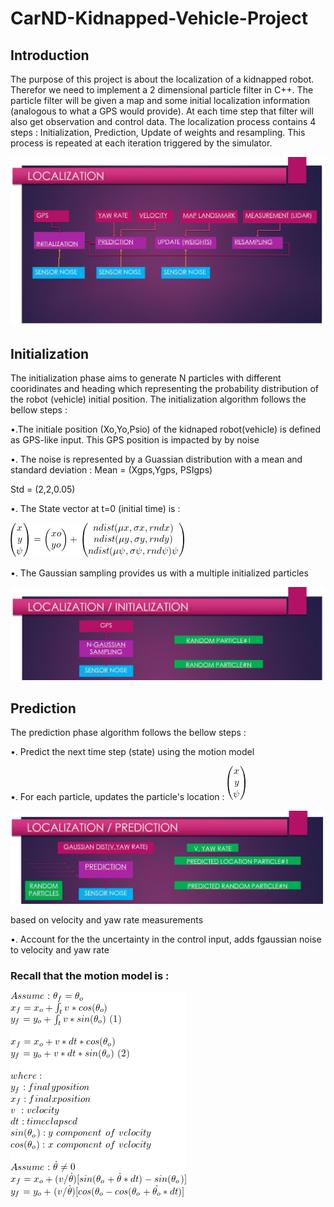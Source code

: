 # CarND-Kidnapped-Vehicle-Project

## Introduction
The purpose of this project is about the localization of a kidnapped robot. Therefor we need to implement a 2 dimensional particle filter in C++. The particle filter will be given a map and some initial localization information (analogous to what a GPS would provide). At each time step that filter will also get observation and control data. The localization process contains 4 steps : Initialization, Prediction, Update of weights and resampling. This process is repeated at each iteration triggered by the simulator.

[//]: # (Image References)
[init]: ./Images/Initialization.JPG
[diagram]: ./Images/Localization.JPG
[initeq]: ./Images/init_eq.gif
[state]: ./Images/statevector.gif
[update]: ./Images/updatequation.gif
[prediction]: ./Images/Prediction.JPG


![Diagram][diagram]

## Initialization

The initialization phase aims to generate N particles with different cooridinates and heading which representing the probability distribution of the robot (vehicle) initial position. The initialization algorithm follows the bellow steps :

•.The initiale position (Xo,Yo,Psio) of the kidnaped robot(vehicle) is defined as GPS-like input. This GPS position is impacted by by noise

•.	The noise is represented by a Guassian distribution with a mean and standard deviation :
Mean = (Xgps,Ygps, PSIgps)

Std = (2,2,0.05)

•.	The State vector at t=0 (initial time) is :

![Initeq][initeq]

•.	The Gaussian sampling provides us with a multiple initialized particles 

![Init][init]


## Prediction

The prediction phase algorithm follows the bellow steps :

•. Predict the next time step (state) using the motion model 

•. For each particle, updates the particle's location : ![State][state]



![Prediction][prediction]


based on velocity and yaw rate measurements

•. Account for the the uncertainty in the control input, adds fgaussian noise to velocity and yaw rate

### Recall that the motion model is : 

![Update][update]


